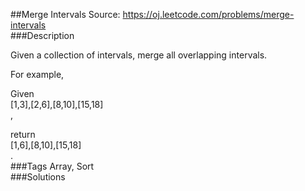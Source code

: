 ##Merge Intervals
Source: https://oj.leetcode.com/problems/merge-intervals  
###Description

                
Given a collection of intervals, merge all overlapping intervals.  


  

For example,  

Given   
[1,3],[2,6],[8,10],[15,18]  
,  

return   
[1,6],[8,10],[15,18]  
.  
###Tags
Array, Sort  
###Solutions
